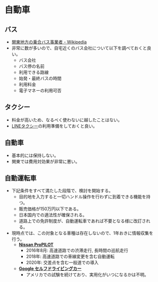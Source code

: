 自動車
====

バス
----

- [関東地方の乗合バス事業者 - Wikipedia](https://ja.wikipedia.org/wiki/関東地方の乗合バス事業者)
- 非常に数が多いので、自宅近くのバス会社について以下を調べておくと良い。
  - バス会社
  - バス停の名前
  - 利用できる路線
  - 始発・最終バスの時間
  - 利用料金
  - 電子マネーの利用可否

タクシー
----

- 料金が高いため、なるべく使わないに越したことはない。
- [LINEタクシー](http://taxi.line.me)の利用準備をしておくと良い。

自動車
----

- 基本的には保持しない。
- 関東では費用対効果が非常に悪い。

自動運転車
----

- 下記条件をすべて満たした段階で、検討を開始する。
  - 目的地を入力すると一切ハンドル操作を行わずに到着できる機能を持つ。
  - 販売価格が150万円以下である。
  - 日本国内での適法性が確保される。
  - 道路上での免許制度が、自動運転車であれば不要となる様に改訂される。
- 現時点では、この対象となる車種は存在しないので、1年おきに情報収集を行う。
  - [**Nissan ProPILOT**](https://www.youtube.com/watch?v=rnke9JkPfUI)
    - 2016年8月: 高速道路での渋滞走行, 長時間の巡航走行
    - 2018年: 高速道路での車線変更を含む自動運転
    - 2020年: 交差点を含む一般道での導入
  - [**Google セルフドライビングカー**](https://ja.wikipedia.org/wiki/Google_セルフドライビングカー)
    - アメリカでの試験を続けており、実用化がいつになるかは不明。
